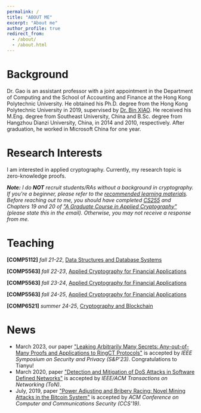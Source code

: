 ```yaml
---
permalink: /
title: "ABOUT ME"
excerpt: "About me"
author_profile: true
redirect_from: 
  - /about/
  - /about.html
---
```


Background
======

Dr. Gao is an assistant professor with a joint appointment in the Department of Computing and the School of Accounting and Finance at the Hong Kong Polytechnic University. He obtained his Ph.D. degree from the Hong Kong Polytechnic University in 2019, supervised by [Dr. Bin XIAO](https://www4.comp.polyu.edu.hk/~csbxiao/). He received his M.Eng. degree from Southeast University, China and B.Sc. degree from Hangzhou Dianzi University, China, in 2014 and 2010, respectively. After graduation, he worked in Microsoft China for one year.

Research Interests
======
I am interested in applied cryptography. Currently, my research topic is zero-knowledge proofs.

_**Note:** I do **NOT** recruit students/RAs without a background in cryptography. If you're a beginner, please refer to the [recommended learning materials](./learn/). Before reaching out to me, you should have completed [CS255](https://crypto.stanford.edu/~dabo/cs255/syllabus.html) and Chapters 19 and 20 of ["A Graduate Course in Applied Cryptography"](https://toc.cryptobook.us/) (please state this in the email). Otherwise, you may not receive a response from me._

Teaching
======
**[COMP5112]** _fall 21-22_, [Data Structures and Database Systems](https://www.polyu.edu.hk/comp/docdrive/tpg/subject/COMP5112.pdf)

**[COMP5563]** _fall 22-23_, [Applied Cryptography for Financial Applications](https://www.polyu.edu.hk/comp/docdrive/tpg/subject/COMP5563.pdf)

**[COMP5563]** _fall 23-24_, [Applied Cryptography for Financial Applications](https://www.polyu.edu.hk/comp/docdrive/tpg/subject/COMP5563.pdf)

**[COMP5563]** _fall 24-25_, [Applied Cryptography for Financial Applications](https://www.polyu.edu.hk/comp/docdrive/tpg/subject/COMP5563.pdf)

**[COMP6521]** _summer 24-25_, [Cryptography and Blockchain](https://www.polyu.edu.hk/comp/docdrive/tpg/subject/COMP6521.pdf)

News
======
<!--
- RA Opportunity: Research assistant positions are vailable for year-4 undergraduate students and graduate students, with salary HKD13,050 - HKD18,000/month in the areas of applied cryptography, zero-knowledge proofs. ["Apply Now!"](shanggao@comp.polyu.edu.hk)
-->
- March 2023, our paper ["Leaking Arbitrarily Many Secrets: Any-out-of-Many Proofs and Applications to RingCT Protocols"](https://www4.comp.polyu.edu.hk/~shanggao/publications/Leaking_Arbitrarily_Many_Secrets_Any_out_of_Many_Proofs_and_Applications_to_RingCT_Protocols.pdf) is accepted by _IEEE Symposium on Security and Privacy (S&P'23)_. Congratulations to Tianyu!
- March 2020, paper ["Detection and Mitigation of DoS Attacks in Software Defined Networks"](https://www4.comp.polyu.edu.hk/~shanggao/publications/Detection_and_Mitigation_of_DoS_Attacks_in_Software_Defined_Networks.pdf) is accepted by _IEEE/ACM Transactions on Networking (ToN)_.
- July, 2019, paper ["Power Adjusting and Bribery Racing: Novel Mining Attacks in the Bitcoin System"](https://www4.comp.polyu.edu.hk/~shanggao/publications/Power_Adjusting_and_Bribery_Racing_Novel_Mining_Attacks_in_the_Bitcoin_System.pdf) is accepted by _ACM Conference on Computer and Communications Security (CCS'19)_.
